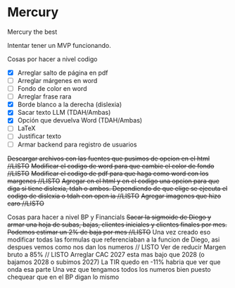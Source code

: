 # Mercury
Mercury the best

Intentar tener un MVP funcionando.

Cosas por hacer a nivel codigo

- [x] Arreglar salto de página en pdf
- [ ] Arreglar márgenes en word
- [ ] Fondo de color en word
- [ ] Arreglar frase rara
- [x] Borde blanco a la derecha (dislexia)
- [x] Sacar texto LLM (TDAH/Ambas)
- [x] Opción que devuelva Word (TDAH/Ambas)
- [ ] LaTeX
- [ ] Justificar texto
- [ ] Armar backend para registro de usuarios

~~Descargar archivos con las fuentes que pusimos de opcion en el html //LISTO~~
~~Modificar el codigo de word para que cambie el color de fondo //LISTO~~
~~Modificar el codigo de pdf para que haga como word con los margenes //LISTO~~
~~Agregar en el html y en el codigo una opcion para que diga si tiene dislexia, tdah o ambos. Dependiendo de que elige se ejecuta el codigo de dislexia  o tdah con open ia //LISTO~~
~~Agregar imagenes que hizo caro //LISTO~~

Cosas para hacer a nivel BP y Financials
~~Sacar la sigmoide de Diego y armar una hoja de subas, bajas, clientes iniciales y clientes finales por mes. Podemos estimar un 2% de baja por mes //LISTO~~ 
Una vez creado eso modificar todas las formulas que referenciaban a la funcion de Diego, asi despues vemos como nos dan los numeros // LISTO
Ver de reducir Margen bruto a 85% // LISTO
Arreglar CAC 2027 esta mas bajo que 2028 (o bajamos 2028 o subimos 2027)
La TIR quedo en -11% habria que ver que onda esa parte 
Una vez que tengamos todos los numeros bien puesto chequear que en el BP digan lo mismo

